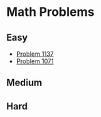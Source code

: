 # Math Problems

## Easy
- [Problem 1137](../problems/1137_n-th_tribonacci_number/README.md)
- [Problem 1071](../problems/1071_greatest_common_divisor_of_strings/README.md)

## Medium

## Hard

